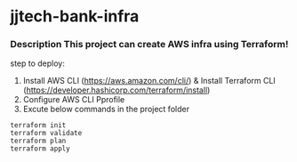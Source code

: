 # jjtech-bank-infra

### **Description** This project can create AWS infra using Terraform!

step to deploy:

1. Install AWS CLI (https://aws.amazon.com/cli/) & Install Terraform CLI (https://developer.hashicorp.com/terraform/install)
2. Configure AWS CLI Pprofile
3. Excute below commands in the project folder
```
terraform init
terraform validate
terraform plan
terraform apply
```